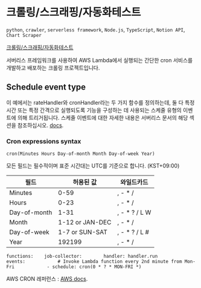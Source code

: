 # 크롤링/스크래핑/자동화테스트

`python`, `crawler`, `serverless framework`, `Node.js`, `TypeScript`, `Notion API`, `Chart Scraper`

[크롤링/스크래핑/자동화테스트](https://donminzzi.notion.site/ffbbc8f0c92841b885a939a65681a177)

서버리스 프레임워크를 사용하여 AWS Lambda에서 실행되는 간단한 cron 서비스를 개발하고 배포하는 크롤링 프로젝트입니다.

## Schedule event type

이 예에서는 rateHandler와 cronHandler라는 두 가지 함수를 정의하는데, 둘 다 특정 시간 또는 특정 간격으로 실행되도록 기능을 구성하는 데 사용되는 스케줄 유형의 이벤트에 의해 트리거됩니다. 스케줄 이벤트에 대한 자세한 내용은 서버리스 문서의 해당 섹션을 참조하십시오. [docs](https://serverless.com/framework/docs/providers/aws/events/schedule/).

### Cron expressions syntax

```
cron(Minutes Hours Day-of-month Month Day-of-week Year)
```

모든 필드는 필수적이며 표준 시간대는 UTC를 기준으로 합니다. (KST+09:00)

| 필드 | 허용된 값 | 와일드카드 |
| --- | --- | --- |
| Minutes | 0-59 | , - * / |
| Hours | 0-23 | , - * / |
| Day-of-month | 1-31 | , - * ? / L W |
| Month | 1-12 or JAN-DEC | , - * / |
| Day-of-week | 1-7 or SUN-SAT | , - * ? / L # |
| Year | 192199 | , - * / |

```
functions:    job-collector:        handler: handler.run        events:            # Invoke Lambda function every 2nd minute from Mon-Fri            - schedule: cron(0 * ? * MON-FRI *)
```

AWS CRON 레퍼런스 : [AWS docs](https://docs.aws.amazon.com/AmazonCloudWatch/latest/events/ScheduledEvents.html#CronExpressions).
